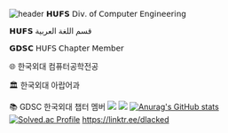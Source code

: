 ![header](https://capsule-render.vercel.app/api?type=waving&color=auto&height=300&section=header&text=dlacked&fontSize=90)
𝗛𝗨𝗙𝗦 𝖣𝗂𝗏. 𝗈𝖿 𝖢𝗈𝗆𝗉𝗎𝗍𝖾𝗋 𝖤𝗇𝗀𝗂𝗇𝖾𝖾𝗋𝗂𝗇𝗀

𝗛𝗨𝗙𝗦 قسم اللغة العربية

𝗚𝗗𝗦𝗖 𝖧𝖴𝖥𝖲 𝖢𝗁𝖺𝗉𝗍𝖾𝗋 𝖬𝖾𝗆𝖻𝖾𝗋


🌐 한국외대 컴퓨터공학전공

🏛️ 한국외대 아랍어과

📚 GDSC 한국외대 챕터 멤버
<img src="https://img.shields.io/badge/Python-blue?style=flat&logo=Python&logoColor=white" />
<img src="https://img.shields.io/badge/Instagram-red?style=flat&logo=Instagram&logoColor=white" />
[![Anurag's GitHub stats](https://github-readme-stats.vercel.app/api?username=dlacked)](https://github.com/anuraghazra/github-readme-stats)
[![Solved.ac Profile](http://mazassumnida.wtf/api/v2/generate_badge?boj=imcy0104)](https://solved.ac/imcy0104/)
https://linktr.ee/dlacked